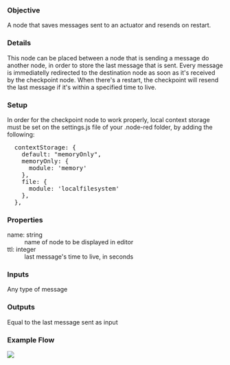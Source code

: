 ### Objective

A node that saves messages sent to an actuator and resends on restart. 

### Details

This node can be placed between a node that is sending a message do another node, in order to store the last message that is sent. Every message is immediatelly redirected to the destination node as soon as it's received by the checkpoint node. When there's a restart, the checkpoint will resend the last message if it's within a specified time to live.

### Setup 

In order for the checkpoint node to work properly, local context storage must be set on the settings.js file of your .node-red folder, by adding the following:

<dl>

<pre>  contextStorage: {
    default: "memoryOnly",
    memoryOnly: {
      module: 'memory'
    },
    file: {
      module: 'localfilesystem'
    },
  },
</pre>

</dl>

### Properties

<dl class="message-properties">

<dt>name<span class="property-type">: string</span></dt>

<dd>name of node to be displayed in editor</dd>

<dt>ttl<span class="property-type">: integer</span></dt>

<dd>last message's time to live, in seconds</dd>

</dl>

### Inputs

<dl class="message-properties">Any type of message</dl>

### Outputs

<dl class="message-properties">Equal to the last message sent as input</dl>

### Example Flow

![](https://i.imgur.com/DcdZCrI.png)
